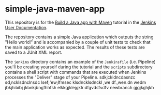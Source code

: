# simple-java-maven-app

This repository is for the
[Build a Java app with Maven](https://jenkins.io/doc/tutorials/build-a-java-app-with-maven/)
tutorial in the [Jenkins User Documentation](https://jenkins.io/doc/).

The repository contains a simple Java application which outputs the string
"Hello world!" and is accompanied by a couple of unit tests to check that the
main application works as expected. The results of these tests are saved to a
JUnit XML report.

The `jenkins` directory contains an example of the `Jenkinsfile` (i.e. Pipeline)
you'll be creating yourself during the tutorial and the `scripts` subdirectory
contains a shell script with commands that are executed when Jenkins processes
the "Deliver" stage of your Pipeline.
sdkjckldncdasnzc
sd,ncklsdnclnsdc
lsef;'ew;lfmsec
klsdncklsdnckl
,we df.,wen.dn wedm
jbkjhibibj
jkbnkjbngfhhfsh
elkkgjklejgklr
dfgvdsfvdfv
newbranch
gjgjkghjkh
